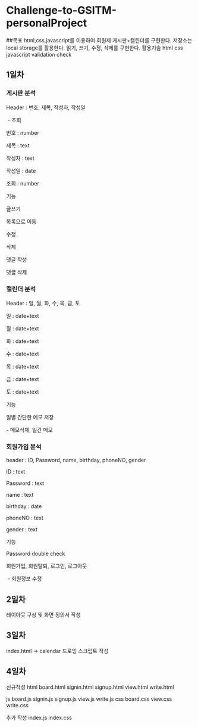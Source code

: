 # Challenge-to-GSITM-personalProject

##목표
html,css,javascript를 이용하여 회원제 게시판+캘린더를 구현한다.
저장소는 local storage를 활용한다.
읽기, 쓰기, 수정, 삭제를 구현한다.
활용기술
html
css
javascript
validation check

## 1일차
### 게시판 분석

Header : 번호, 제목, 작성자, 작성일

​ - 조회

번호 : number

제목 : text

작성자 : text

작성일 : date

조회 : number



기능

  글쓰기

  목록으로 이동

  수정

  삭제

  댓글 작성

  댓글 삭제

### 캘린더 분석

Header : 일, 월, 화, 수, 목, 금, 토

일 : date+text

월 : date+text

화 : date+text

수 : date+text

목 : date+text

금 : date+text

토 : date+text

기능
  
  일별 간단한 메모 저장
 
  \- 메모삭제, 일간 메모

### 회원가입 분석

header : ID, Password, name, birthday, phoneNO, gender

ID : text

Password : text

name : text

birthday : date

phoneNO : text

gender : text


기능
  
  Password double check
  
  회원가입, 회원탈퇴, 로그인, 로그아웃 
  
​        \- 회원정보 수정



## 2일차 

레이아웃 구상 및 화면 정의서 작성

## 3일차 

index.html -> calendar 드로잉 스크립트 작성

## 4일차 

신규작성
html
  board.html 
  signin.html
  signup.html
  view.html
  write.html

js
  board.js
  signin.js
  signup.js
  view.js
  write.js
css
  board.css
  view.css
  write.css

추가 작성
index.js
index.css

